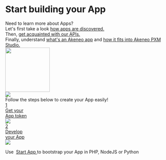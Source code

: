 <h1 class="tutorial-title">Start building your App</h1>

<div class="block-about-app">
    <div class="block-about-app-title">Need to learn more about Apps?</div>
    <div class="block-about-app-row">
        <div class="block-about-app-text">
            <div>Let's first take a look&nbsp;<span class="block-link"><a href="https://apps.akeneo.com/">how apps are discovered.</a></span></div>
            <div>Then,&nbsp;<span class="block-link"><a href="/api-reference-index.html">get acquainted with our APIs.</a></span></div>
            <div>Finally, understand&nbsp;<span class="block-link"><a href="/apps/overview.html#whats-an-akeneo-app">what's an Akeneo app</a></span> and&nbsp;<span class="block-link"><a href="/apps/overview.html#how-apps-fit-into-akeneo-pxm-studio">how it fits into Akeneo PXM Studio.</a></span></div>
        </div>
        <div class="block-about-app-img">
            <img src="/img/illustrations/illus--Coding.svg" width="140px">
        </div>
    </div>
</div>

<div class="block-create-app">
  <img class="block-create-app-views" src="/img/illustrations/illus--Views.svg">
  <div class="block-create-app-title">Follow the steps below to create your App easily!</div>
  <div class="block-create-app-row">
    <a href="/tutorials/how-to-get-your-app-token.html" class="next-steps-button">
      <div class="next-steps-button-number">1</div>
      <div class="next-steps-button-text">
        Get your<br>
        App token
      </div>
    </a>
    <div class="arrow-back">
      <img src="/img/icons/icon--arrow-back.svg">
    </div>
    <a href="/tutorials/homepage.html#tags=App Workflow" class="next-steps-button">
      <div class="next-steps-button-number">2</div>
      <div class="next-steps-button-text">
        Develop<br>
        your App
      </div>
    </a>
  </div>
  <div class="block-create-app-row block-create-app-text">
    <img class="block-create-app-github" src="/img/icons/icon--github.png" />
    <p>Use &nbsp;<span class="block-link"><a href="https://github.com/akeneo/sample-apps">Start App </a></span>to bootstrap your App in PHP, NodeJS or Python </p>
  </div>
</div>
